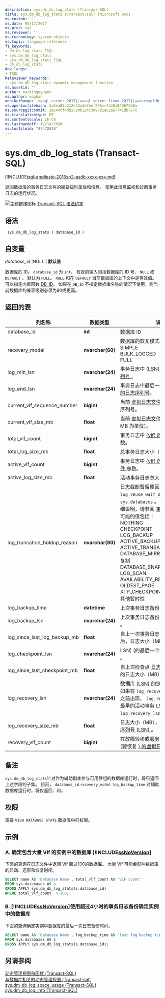 ```yaml
---
description: sys.dm_db_log_stats (Transact-SQL)
title: sys.dm_db_log_stats (Transact-sql) |Microsoft Docs
ms.custom: ''
ms.date: 05/17/2017
ms.prod: sql
ms.reviewer: ''
ms.technology: system-objects
ms.topic: language-reference
f1_keywords:
- dm_db_log_stats_TSQL
- sys.dm_db_log_stats
- sys.dm_db_log_stats_TSQL
- dm_db_log_stats
dev_langs:
- TSQL
helpviewer_keywords:
- sys.dm_db_log_stats dynamic management function
ms.assetid: ''
author: markingmyname
ms.author: maghan
monikerRange: '>=sql-server-2017||>=sql-server-linux-2017||=azuresqldb-mi-current'
ms.openlocfilehash: 5a5ea85a212e33a3e26ef295cc4d38c84967560a
ms.sourcegitcommit: 1a544cf4dd2720b124c3697d1e62ae7741db757c
ms.translationtype: MT
ms.contentlocale: zh-CN
ms.lasthandoff: 12/14/2020
ms.locfileid: "97472828"
---
```

# <a name="sysdm_db_log_stats-transact-sql"></a>sys.dm_db_log_stats (Transact-SQL)   
[!INCLUDE[tsql-appliesto-2016sp2-asdb-xxxx-xxx-md](../../includes/tsql-appliesto-2016sp2-asdb-xxxx-xxx-md.md)]

返回数据库的事务日志文件的摘要级别属性和信息。 使用此信息监视和诊断事务日志的运行状况。   
  
 ![主题链接图标](../../database-engine/configure-windows/media/topic-link.gif "“主题链接”图标") [Transact-SQL 语法约定](../../t-sql/language-elements/transact-sql-syntax-conventions-transact-sql.md)  
  
## <a name="syntax"></a>语法  
  
```  
 sys.dm_db_log_stats ( database_id )
```  
  
## <a name="arguments"></a>自变量  

*database_id* |NULL | **默认值**

数据库的 ID。 `database_id` 为 `int`。 有效的输入包括数据库的 ID 号、 `NULL` 或 `DEFAULT` 。 默认为 `NULL`。 `NULL` 和在 `DEFAULT` 当前数据库的上下文中是等效值。  
可以指定内置函数 [DB_ID](../../t-sql/functions/db-id-transact-sql.md)。 如果在 `DB_ID` 不指定数据库名称的情况下使用，则当前数据库的兼容级别必须为90或更高。

  
## <a name="tables-returned"></a>返回的表  
  
|列名称|数据类型|说明|  
|-----------------|---------------|-----------------|  
|database_id    |**int**    |数据库 ID |  
|recovery_model |**nvarchar(60)**   |   数据库的恢复模式。 可能的值包括： <br /> SIMPLE<br /> BULK_LOGGED <br /> FULL |  
|log_min_lsn    |**nvarchar(24)**   |   事务日志中 [ (LSN) 的当前开始日志序列号 ](../../relational-databases/sql-server-transaction-log-architecture-and-management-guide.md#Logical_Arch) 。|  
|log_end_lsn    |**nvarchar(24)**   |   事务日志中最后一个日志记录[ (LSN) 的日志序列号](../../relational-databases/sql-server-transaction-log-architecture-and-management-guide.md#Logical_Arch)。|  
|current_vlf_sequence_number    |**bigint** |   当前 [虚拟日志文件 (](../../relational-databases/sql-server-transaction-log-architecture-and-management-guide.md#physical_arch) 在执行时 VLF) 序列号。|  
|current_vlf_size_mb    |**float**  |   当前 [虚拟日志文件 (VLF) ](../../relational-databases/sql-server-transaction-log-architecture-and-management-guide.md#physical_arch) 大小（以 MB 为单位）。|   
|total_vlf_count    |**bigint** |   事务日志中 [ (vlf) 的虚拟日志文件 ](../../relational-databases/sql-server-transaction-log-architecture-and-management-guide.md#physical_arch) 总数。 |  
|total_log_size_mb  |**float**  |   总事务日志大小（MB）。 |  
|active_vlf_count   |**bigint** |   事务日志中 [ (vlf) 的活动虚拟日志文件 ](../../relational-databases/sql-server-transaction-log-architecture-and-management-guide.md#physical_arch) 总数。|  
|active_log_size_mb |**float**  |   活动事务日志总大小（MB）。|  
|log_truncation_holdup_reason   |**nvarchar(60)**   |   日志截断暂留原因。 该值与  `log_reuse_wait_desc` 的列相同 `sys.databases` 。  有关这些值的更详细说明，请参阅 [事务日志](../../relational-databases/logs/the-transaction-log-sql-server.md)) 的 (。 <br />可能的值包括： <br />NOTHING<br />CHECKPOINT<br />LOG_BACKUP<br />ACTIVE_BACKUP_OR_RESTORE<br />ACTIVE_TRANSACTION<br />DATABASE_MIRRORING<br />复制<br />DATABASE_SNAPSHOT_CREATION<br />LOG_SCAN<br />AVAILABILITY_REPLICA<br />OLDEST_PAGE<br />XTP_CHECKPOINT<br />其他暂时性 |  
|log_backup_time    |**datetime**   |   上次事务日志备份时间。|   
|log_backup_lsn |**nvarchar(24)**   |   上次事务日志备份 [日志序列号 (LSN) ](../../relational-databases/sql-server-transaction-log-architecture-and-management-guide.md#Logical_Arch)。|   
|log_since_last_log_backup_mb   |**float**  |   自上一次事务日志备份日志序列号后，日志大小（MB） [)  (LSN ](../../relational-databases/sql-server-transaction-log-architecture-and-management-guide.md#Logical_Arch)。|  
|log_checkpoint_lsn |**nvarchar(24)**   |   LSN)  (的最后一个检查点 [日志序列号 ](../../relational-databases/sql-server-transaction-log-architecture-and-management-guide.md#Logical_Arch)。|  
|log_since_last_checkpoint_mb   |**float**  |   自上次检查点 [日志序列号 (LSN) ](../../relational-databases/sql-server-transaction-log-architecture-and-management-guide.md#Logical_Arch)后的日志大小（MB）。|  
|log_recovery_lsn   |**nvarchar(24)**   |   数据库 [ (LSN) 的恢复日志序列号 ](../../relational-databases/sql-server-transaction-log-architecture-and-management-guide.md#Logical_Arch) 。 如果在 `log_recovery_lsn` 检查点 lsn 之前出现， `log_recovery_lsn` 则是最早的活动事务 LSN，否则 `log_recovery_lsn` 是检查点 lsn。|  
|log_recovery_size_mb   |**float**  |   日志大小（MB），因为日志恢复 [日志序列号 (LSN) ](../../relational-databases/sql-server-transaction-log-architecture-and-management-guide.md#Logical_Arch)。|  
|recovery_vlf_count |**bigint** |   在故障转移或服务器重新启动时， (要恢复 [) 的虚拟日志文件 ](../../relational-databases/sql-server-transaction-log-architecture-and-management-guide.md#physical_arch) 的总数。 |  


## <a name="remarks"></a>备注
`sys.dm_db_log_stats`针对作为辅助副本参与可用性组的数据库运行时，将只返回上述字段的子集。  目前， `database_id` `recovery_model` `log_backup_time` 对辅助数据库运行时，将仅返回、和。   

## <a name="permissions"></a>权限  
需要 `VIEW DATABASE STATE` 数据库中的权限。   
  
## <a name="examples"></a>示例  

### <a name="a-determining-databases-in-a-ssnoversion-instance-with-high-number-of-vlfs"></a>A. 确定包含大量 Vlf 的实例中的数据库 [!INCLUDE[ssNoVersion](../../includes/ssnoversion-md.md)]   
下面的查询在日志文件中返回 Vlf 超过100的数据库。 大量 Vlf 可能会影响数据库的启动、还原和恢复时间。

```sql  
SELECT name AS 'Database Name', total_vlf_count AS 'VLF count' 
FROM sys.databases AS s
CROSS APPLY sys.dm_db_log_stats(s.database_id) 
WHERE total_vlf_count  > 100;
```   

### <a name="b-determining-databases-in-a-ssnoversion-instance-with-transaction-log-backups-older-than-4-hours"></a>B. [!INCLUDE[ssNoVersion](../../includes/ssnoversion-md.md)]使用超过4小时的事务日志备份确定实例中的数据库   
下面的查询确定实例中数据库的最后一次日志备份时间。

```sql  
SELECT name AS 'Database Name', log_backup_time AS 'last log backup time' 
FROM sys.databases AS s
CROSS APPLY sys.dm_db_log_stats(s.database_id); 
```

## <a name="see-also"></a>另请参阅  
[动态管理视图和函数 (Transact-SQL)](../../relational-databases/system-dynamic-management-views/system-dynamic-management-views.md)   
[与数据库相关的动态管理视图 &#40;Transact-sql&#41;](../../relational-databases/system-dynamic-management-views/database-related-dynamic-management-views-transact-sql.md)   
[sys.dm_db_log_space_usage &#40;Transact-SQL&#41;](../../relational-databases/system-dynamic-management-views/sys-dm-db-log-space-usage-transact-sql.md)   
[sys.dm_db_log_info &#40;Transact-SQL&#41;](../../relational-databases/system-dynamic-management-views/sys-dm-db-log-info-transact-sql.md)    
  
